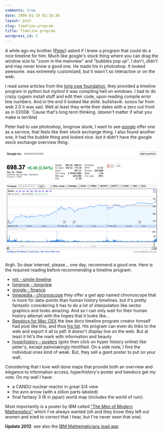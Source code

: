 ```yaml
---
comments: true
date: 2008-01-10 02:18:30
layout: post
slug: timeline-program
title: Timeline program
wordpress_id: 5
---
```


A while ago my brother ([Peter][thepeterstevens]) asked if I knew a program that could do a nice timeline for him. Much like google's stock thing where you can drag the window size to "zoom in the mainview" and "bubbles pop up". I don't,  didn't and may never know a good one. He made his in photoshop. It looked awesome. was extremely customized, but it wasn't so interactive or on the web.

I read some articles from the [long now foundation][longnow], they provided a timeline program in python but _mylord_ it was compiling hell on windows. I had to do crazy cygwin install stuff and edit their code, upon reading compile error line numbers. And in the end it looked like shité. bullshavik. soooo far from web 2.0 it was sad. Well at least they write their dates with a zero out front as in 02008. 'Cause that's long term thinking. (doesn't matter if what you make is terrible)

Peter had to use photoshop, longnow stunk, I want to see [google][goog] offer one as a service, that feels like their stock exchange thing. I also found another one, it had the bubble thing and looked nice. but it didn't have the google stock exchange overview thing.

[![google-stock-timeline](/images/posts/google-stock-timeline.png)](http://andxyz.com/images/posts/google-stock-timeline.png)

Argh. So dear internet, please... one day, recommend a good one. Here is the required reading before recommending a timeline program:

- [mit - simile timeline][simile]
- [longnow - longview][longview]
- [google - finance][gfinance]
- [timepedia - chronoscope][timepedia]
  they offer a gwt app named chronoscope that is more for data-points than human history timelines. but it's pretty fantastic considering it has to do a lot of interpolation like vector graphics and looks amazing. And so I can only wait for their human history attempt with the hopes that it looks like...
- [Beedocs for Mac OSX][beedocs]
  the bee docs timeline program creator himself had post like this, and thus [his list][bees-list]. His program can even do links to the web and export it all to pdf. It doesn't display live on the web. But at least it hit's the mark with information and beauty
- [hyperhistory - posters][hyperhistory] 
  (goto then click on hyper history online) like peter's, except painstakingly htmlified. On a side note, I find the individual ones kind of weak. But, they sell a giant poster to put on your wall.

Considering that I love well done maps that provide both an overview and elegance to information access, hyperhistory's poster and beedocs get my vote. On my wall I have:

- a CANDU nuclear reactor in great 3/4 view
- the avro arrow (with a zillion parts labeled)
- final fantasy 3 (6 in japan) world map (includes the world of ruin).

Most importantly is a poster by IBM called ["The Men of Modern Mathematics"][math-poster] which I've always wanted (oh and they know they left out women and tried to correct that I hear, but I've never seen that one).

**Update 2012**: see also the [IBM Mathematicians ipad app][ibm-math-ipad] 

  [thepeterstevens]: http://thepeterstevens.com
  [longnow]: http://www.longnow.org
  [goog]: http://www.google.com/finance?q=goog
  [simile]: http://simile.mit.edu/timeline/
  [longview]: http://www.longnow.org/about/longview.php
  [gfinance]: http://www.google.com/finance?q=goog
  [timepedia]: http://timepedia.org
  [beedocs]: http://www.beedocuments.com/
  [bees-list]: http://blog.beedocs.com/2006/12/other-timeline-software_05.html
  [hyperhistory]: http://www.hyperhistory.com/
  [math-poster]: http://en.wikipedia.org/wiki/Mathematica:_A_World_of_Numbers..._and_Beyond#The_1966_.22Men_of_Modern_Mathematics.22_Poster
  [ibm-math-ipad]: http://www.youtube.com/watch?v=txHp-Z3bG3Q 

  